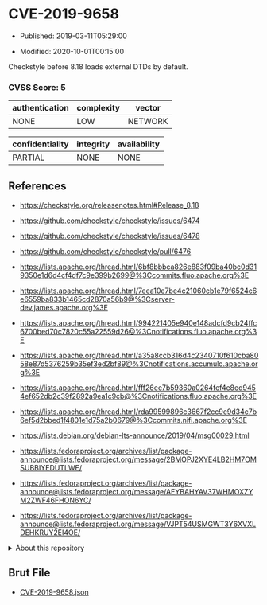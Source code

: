 # CVE-2019-9658

- Published: 2019-03-11T05:29:00

- Modified: 2020-10-01T00:15:00

Checkstyle before 8.18 loads external DTDs by default.

### CVSS Score: **5**

| authentication | complexity | vector |
| --- | --- | --- |
| NONE | LOW | NETWORK |

| confidentiality | integrity | availability |
| --- | --- | --- |
| PARTIAL | NONE | NONE |

## References

* https://checkstyle.org/releasenotes.html#Release_8.18

* https://github.com/checkstyle/checkstyle/issues/6474

* https://github.com/checkstyle/checkstyle/issues/6478

* https://github.com/checkstyle/checkstyle/pull/6476

* https://lists.apache.org/thread.html/6bf8bbbca826e883f09ba40bc0d319350e1d6d4cf4df7c9e399b2699@%3Ccommits.fluo.apache.org%3E

* https://lists.apache.org/thread.html/7eea10e7be4c21060cb1e79f6524c6e6559ba833b1465cd2870a56b9@%3Cserver-dev.james.apache.org%3E

* https://lists.apache.org/thread.html/994221405e940e148adcfd9cb24ffc6700bed70c7820c55a22559d26@%3Cnotifications.fluo.apache.org%3E

* https://lists.apache.org/thread.html/a35a8ccb316d4c2340710f610cba8058e87d5376259b35ef3ed2bf89@%3Cnotifications.accumulo.apache.org%3E

* https://lists.apache.org/thread.html/fff26ee7b59360a0264fef4e8ed9454ef652db2c39f2892a9ea1c9cb@%3Cnotifications.fluo.apache.org%3E

* https://lists.apache.org/thread.html/rda99599896c3667f2cc9e9d34c7b6ef5d2bbed1f4801e1d75a2b0679@%3Ccommits.nifi.apache.org%3E

* https://lists.debian.org/debian-lts-announce/2019/04/msg00029.html

* https://lists.fedoraproject.org/archives/list/package-announce@lists.fedoraproject.org/message/2BMOPJ2XYE4LB2HM7OMSUBBIYEDUTLWE/

* https://lists.fedoraproject.org/archives/list/package-announce@lists.fedoraproject.org/message/AEYBAHYAV37WHMOXZYM2ZWF46FHON6YC/

* https://lists.fedoraproject.org/archives/list/package-announce@lists.fedoraproject.org/message/VJPT54USMGWT3Y6XVXLDEHKRUY2EI4OE/

<details>
<summary>About this repository</summary> 

  This repository is part of the project [Live Hack CVE](https://github.com/Live-Hack-CVE). Main website can be found [www.live-hack.org](https://www.live-hack.org) 
  
  Made by [Sn0wAlice](https://github.com/Sn0wAlice) for the people that care about security and need to have a feed of the latest CVEs. Hope you enjoy it, don't forget to star the repo and follow me on [Twitter](https://twitter.com/Sn0wAlice) and [Github](https://github.com/Sn0wAlice). And that is my [personnal website](https://www.alice-snow.me/)

  - [Home Page](https://github.com/Live-Hack-CVE)
  - [Framework](https://github.com/Live-Hack-CVE/cve-framework)
  - [CVE database](https://github.com/Live-Hack-CVE/full_database)
  - [Changelog](https://github.com/Live-Hack-CVE/Changelog)
</details>

## Brut File

* [CVE-2019-9658.json](https://raw.githubusercontent.com/Live-Hack-CVE/full_database/main/cves/2019/CVE-2019-9658.json)

